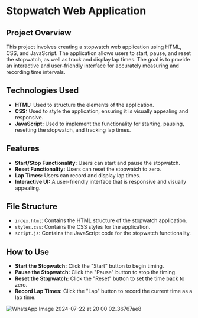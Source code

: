 <h1>Stopwatch Web Application</h1>
<h2>Project Overview</h2>
This project involves creating a stopwatch web application using HTML, CSS, and JavaScript. The application allows users to start, pause, and reset the stopwatch, as well as track and display lap times. The goal is to provide an interactive and user-friendly interface for accurately measuring and recording time intervals.
      
<h2>Technologies Used</h2>
<ul>
  <li><strong>HTML:</strong> Used to structure the elements of the application.</li>
  <li><strong>CSS:</strong> Used to style the application, ensuring it is visually appealing and responsive.</li>
  <li><strong>JavaScript:</strong> Used to implement the functionality for starting, pausing, resetting the stopwatch, and tracking lap times.</li>
</ul>

<h2>Features</h2>
<ul>
  <li><strong>Start/Stop Functionality:</strong> Users can start and pause the stopwatch.</li>
  <li><strong>Reset Functionality:</strong> Users can reset the stopwatch to zero.</li>
  <li><strong>Lap Times:</strong> Users can record and display lap times.</li>
  <li><strong>Interactive UI:</strong> A user-friendly interface that is responsive and visually appealing.</li>
</ul>

<h2>File Structure</h2>
<ul>
   <li><code>index.html</code>: Contains the HTML structure of the stopwatch application.</li>
   <li><code>styles.css</code>: Contains the CSS styles for the application.</li>
   <li><code>script.js</code>: Contains the JavaScript code for the stopwatch functionality.</li>
</ul>

<h2>How to Use</h2>
<ul>
   <li><strong>Start the Stopwatch:</strong> Click the "Start" button to begin timing.</li>
   <li><strong>Pause the Stopwatch:</strong> Click the "Pause" button to stop the timing.</li>
   <li><strong>Reset the Stopwatch:</strong> Click the "Reset" button to set the time back to zero.</li>
   <li><strong>Record Lap Times:</strong> Click the "Lap" button to record the current time as a lap time.</li>
</ul>

![WhatsApp Image 2024-07-22 at 20 00 02_36767ae8](https://github.com/user-attachments/assets/6357d11b-c72f-4442-b095-8bb88df87871)
